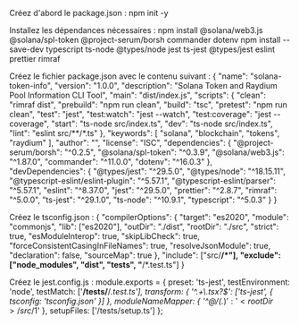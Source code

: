 Créez d'abord le package.json :
npm init -y

Installez les dépendances nécessaires :
npm install @solana/web3.js @solana/spl-token @project-serum/borsh commander dotenv
npm install --save-dev typescript ts-node @types/node jest ts-jest @types/jest eslint prettier rimraf

Créez le fichier package.json avec le contenu suivant :
{
  "name": "solana-token-info",
  "version": "1.0.0",
  "description": "Solana Token and Raydium Pool Information CLI Tool",
  "main": "dist/index.js",
  "scripts": {
    "clean": "rimraf dist",
    "prebuild": "npm run clean",
    "build": "tsc",
    "pretest": "npm run clean",
    "test": "jest",
    "test:watch": "jest --watch",
    "test:coverage": "jest --coverage",
    "start": "ts-node src/index.ts",
    "dev": "ts-node src/index.ts",
    "lint": "eslint src/**/*.ts"
  },
  "keywords": [
    "solana",
    "blockchain",
    "tokens",
    "raydium"
  ],
  "author": "",
  "license": "ISC",
  "dependencies": {
    "@project-serum/borsh": "^0.2.5",
    "@solana/spl-token": "^0.3.9",
    "@solana/web3.js": "^1.87.0",
    "commander": "^11.0.0",
    "dotenv": "^16.0.3"
  },
  "devDependencies": {
    "@types/jest": "^29.5.0",
    "@types/node": "^18.15.11",
    "@typescript-eslint/eslint-plugin": "^5.57.1",
    "@typescript-eslint/parser": "^5.57.1",
    "eslint": "^8.37.0",
    "jest": "^29.5.0",
    "prettier": "^2.8.7",
    "rimraf": "^5.0.0",
    "ts-jest": "^29.1.0",
    "ts-node": "^10.9.1",
    "typescript": "^5.0.3"
  }
}

Créez le tsconfig.json :
{
  "compilerOptions": {
    "target": "es2020",
    "module": "commonjs",
    "lib": ["es2020"],
    "outDir": "./dist",
    "rootDir": "./src",
    "strict": true,
    "esModuleInterop": true,
    "skipLibCheck": true,
    "forceConsistentCasingInFileNames": true,
    "resolveJsonModule": true,
    "declaration": false,
    "sourceMap": true
  },
  "include": ["src/**/*"],
  "exclude": ["node_modules", "dist", "tests", "**/*.test.ts"]
}

Créez le jest.config.js :
module.exports = {
  preset: 'ts-jest',
  testEnvironment: 'node',
  testMatch: ['**/tests/**/*.test.ts'],
  transform: {
    '^.+\\.tsx?$': ['ts-jest', {
      tsconfig: 'tsconfig.json'
    }]
  },
  moduleNameMapper: {
    '^@/(.*)$': '<rootDir>/src/$1'
  },
  setupFiles: ['<rootDir>/tests/setup.ts']
};
